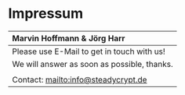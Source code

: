 # Impressum #

| Marvin Hoffmann & Jörg Harr|
|:---------------------------|
| Please use E-Mail to get in touch with us! |
| We will answer as soon as possible, thanks.|
|                            |
| Contact: [mailto:info@steadycrypt.de](mailto:info@steadycrypt.de)|